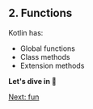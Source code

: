 ## 2. Functions
Kotlin has:
* Global functions
* Class methods
* Extension methods

**Let's dive in 🤿**

[Next: fun](02-01-fun.md)
